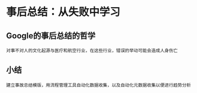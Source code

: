 # 事后总结：从失败中学习

## Google的事后总结的哲学
    对事不对人的文化起源与医疗和航空行业，在这些行业，错误的举动可能会造成人身伤亡

## 小结
    建立事故总结模版，用流程管理工具自动化数据收集，以及自动化元数据收集以便进行趋势分析

